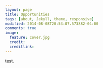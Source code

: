 ```yaml
---
layout: page
title: Opportunities
tags: [about, Jekyll, theme, responsive]
modified: 2014-08-08T20:53:07.573882-04:00
comments: true
image:
  feature: cover.jpg
  credit: 
  creditlink: 
---
```


test.
